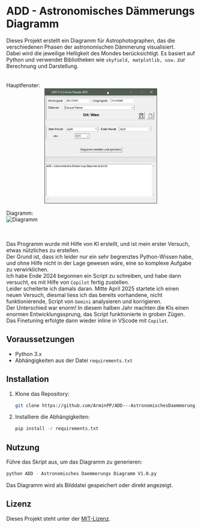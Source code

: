# ADD - Astronomisches Dämmerungs Diagramm

Dieses Projekt erstellt ein Diagramm für Astrophotographen, das die verschiedenen Phasen der astronomischen Dämmerung visualisiert.<br>
Dabei wird die jeweilige Helligkeit des Mondes berücksichtigt. Es basiert auf Python und verwendet Bibliotheken wie `skyfield, matplotlib, usw.` zur Berechnung und Darstellung.
<br>
<br>
<br>
Hauptfenster:
<br>
<img src="DOC/Main Window.png" alt="Hauptfenster" width="300px" style="display: block; margin: 0 auto">
<br>
Diagramm:
<br>
<img src="DOC/Dämmerungsdiagramm April 2025 (Wien Lat 48.21 Lon 16.36).png" alt="Diagramm"  style="display: block; margin: 0 auto">
<br>
<br>

Das Programm wurde mit Hilfe von KI erstellt, und ist mein erster Versuch, etwas nützliches zu erstellen.<br>
Der Grund ist, dass ich leider nur ein sehr begrenztes Python-Wissen habe, und ohne Hilfe nicht in der Lage gewesen wäre, eine so komplexe Aufgabe zu verwirklichen.<br>
Ich habe Ende 2024 begonnen ein Script zu schreiben, und habe dann versucht, es mit Hilfe von `Copilot` fertig zustellen.<br> 
Leider scheiterte ich damals daran. Mitte April 2025 startete ich einen neuen Versuch, diesmal liess ich das bereits vorhandene, nicht funktionierende, Script von `Gemini` analysieren und korrigieren.<br>
Der Unterschied war enorm! In diesem halben Jahr machten die KIs einen enormen Entwicklungssprung, das Script funktionierte in groben Zügen.<br>
Das Finetuning erfolgte dann wieder inline in VScode mit `Copilot`.

## Voraussetzungen

- Python 3.x
- Abhängigkeiten aus der Datei `requirements.txt`

## Installation

1. Klone das Repository:
    ```bash
    git clone https://github.com/ArminPP/ADD---AstronomischesDaemmerungsDiagramm.git
    ```
2. Installiere die Abhängigkeiten:
    ```bash
    pip install -r requirements.txt
    ```

## Nutzung

Führe das Skript aus, um das Diagramm zu generieren:
```bash
python ADD - Astronomisches Daemmerungs Diagramm V1.0.py
```

Das Diagramm wird als Bilddatei gespeichert oder direkt angezeigt.

## Lizenz

Dieses Projekt steht unter der [MIT-Lizenz](LICENSE).
